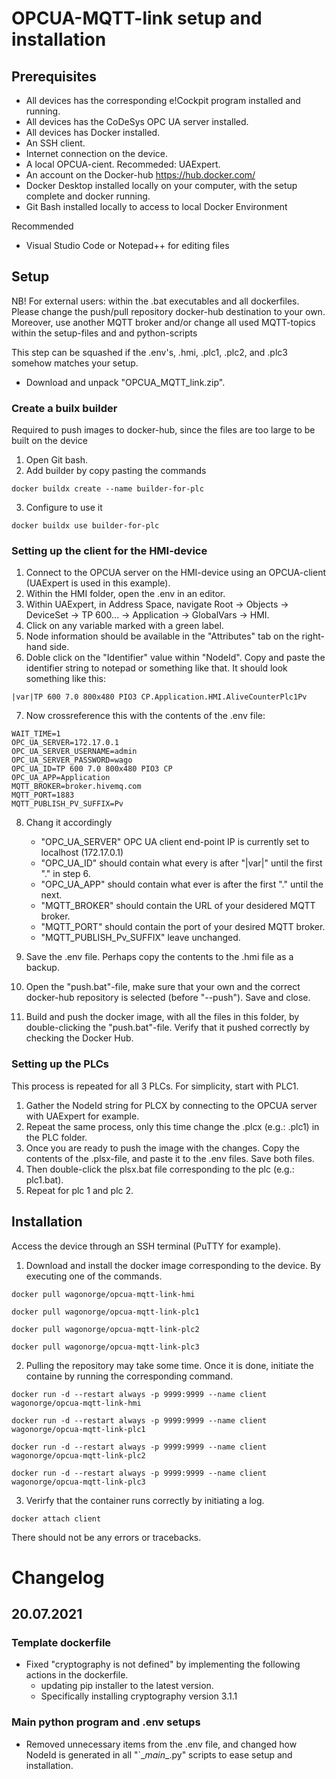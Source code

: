 # OPCUA-MQTT-link setup and installation

## Prerequisites
- All devices has the corresponding e!Cockpit program installed and running. 
- All devices has the CoDeSys OPC UA server installed. 
- All devices has Docker installed. 
- An SSH client.
- Internet connection on the device. 
- A local OPCUA-cient. Recommeded: UAExpert. 
- An account on the Docker-hub https://hub.docker.com/
- Docker Desktop installed locally on your computer, with the setup complete and docker running. 
- Git Bash installed locally to access to local Docker Environment

Recommended
 - Visual Studio Code or Notepad++ for editing files

## Setup 
NB! For external users: within the .bat executables and all dockerfiles. Please change the push/pull repository docker-hub destination to your own. Moreover, use another MQTT broker and/or change all used MQTT-topics within the setup-files and and python-scripts

This step can be squashed if the .env's, .hmi, .plc1, .plc2, and .plc3 somehow matches your setup. 
- Download and unpack "OPCUA_MQTT_link.zip".

### Create a builx builder 
Required to push images to docker-hub, since the files are too large to be built on the device
1. Open Git bash.
2. Add builder by copy pasting the commands
```
docker buildx create --name builder-for-plc
```
3. Configure to use it
```
docker buildx use builder-for-plc
```

### Setting up the client for the HMI-device
1. Connect to the OPCUA server on the HMI-device using an OPCUA-client (UAExpert is used in this example). 
2. Within the HMI folder, open the .env in an editor. 
3. Within UAExpert, in Address Space, navigate Root -> Objects -> DeviceSet -> TP 600... -> Application -> GlobalVars -> HMI.
4. Click on any variable marked with a green label. 
5. Node information should be available in the "Attributes" tab on the right-hand side. 
6. Doble click on the "Identifier" value within "NodeId". Copy and paste the identifier string to notepad or something like that. It should look something like this: 
```
|var|TP 600 7.0 800x480 PIO3 CP.Application.HMI.AliveCounterPlc1Pv
```
7. Now crossreference this with the contents of the .env file:
```
WAIT_TIME=1
OPC_UA_SERVER=172.17.0.1
OPC_UA_SERVER_USERNAME=admin
OPC_UA_SERVER_PASSWORD=wago
OPC_UA_ID=TP 600 7.0 800x480 PIO3 CP
OPC_UA_APP=Application
MQTT_BROKER=broker.hivemq.com
MQTT_PORT=1883
MQTT_PUBLISH_PV_SUFFIX=Pv
```
8. Chang it accordingly
   - "OPC_UA_SERVER" OPC UA client end-point IP is currently set to localhost (172.17.0.1)
   - "OPC_UA_ID" should contain what every is after "|var|" until the first "." in step 6.
   - "OPC_UA_APP" should contain what ever is after the first "." until the next. 
   - "MQTT_BROKER" should contain the URL of your desidered MQTT broker. 
   - "MQTT_PORT" should contain the port of your desired MQTT broker. 
   - "MQTT_PUBLISH_Pv_SUFFIX" leave unchanged. 

9. Save the .env file. Perhaps copy the contents to the .hmi file as a backup.
10. Open the "push.bat"-file, make sure that your own and the correct docker-hub repository is selected (before "--push"). Save and close. 
11. Build and push the docker image, with all the files in this folder, by double-clicking the "push.bat"-file. Verify that it pushed correctly by checking the Docker Hub. 

### Setting up the PLCs
This process is repeated for all 3 PLCs. For simplicity, start with PLC1. 
 1.  Gather the NodeId string for PLCX by connecting to the OPCUA server with UAExpert for example.  
 2.  Repeat the same process, only this time change the .plcx (e.g.: .plc1) in the PLC folder.
 3.  Once you are ready to push the image with the changes. Copy the contents of the .plsx-file, and paste it to the .env files. Save both files.
 4.  Then double-click the plsx.bat file corresponding to the plc (e.g.: plc1.bat).
 5.  Repeat for plc 1 and plc 2. 


## Installation
Access the device through an SSH terminal (PuTTY for example). 
1. Download and install the docker image corresponding to the device. By executing one of the commands.

```
docker pull wagonorge/opcua-mqtt-link-hmi
```
```
docker pull wagonorge/opcua-mqtt-link-plc1
```
```
docker pull wagonorge/opcua-mqtt-link-plc2
```
```
docker pull wagonorge/opcua-mqtt-link-plc3
```
2. Pulling the repository may take some time. Once it is done, initiate the containe by running the corresponding command.
```
docker run -d --restart always -p 9999:9999 --name client wagonorge/opcua-mqtt-link-hmi
```
```
docker run -d --restart always -p 9999:9999 --name client wagonorge/opcua-mqtt-link-plc1
```
```
docker run -d --restart always -p 9999:9999 --name client wagonorge/opcua-mqtt-link-plc2
```
```
docker run -d --restart always -p 9999:9999 --name client wagonorge/opcua-mqtt-link-plc3
```
3. Verirfy that the container runs correctly by initiating a log.
```
docker attach client
```
There should not be any errors or tracebacks. 

# Changelog 

## 20.07.2021 
### Template dockerfile
- Fixed "cryptography is not defined" by implementing the following actions in the dockerfile. 
  - updating pip installer to the latest version.
  - Specifically installing cryptography version 3.1.1

### Main python program and .env setups
- Removed unnecessary items from the .env file, and changed how NodeId is generated in all "`\__main__.py" scripts to ease setup and installation. 

